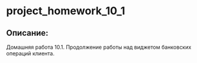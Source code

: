 # project_homework_10_1
## Описание:
Домашняя работа 10.1. Продолжение работы над виджетом банковских операций клиента.
